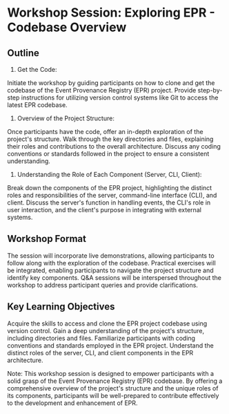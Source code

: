# Workshop Session: Exploring EPR - Codebase Overview

## Outline

1. Get the Code:

Initiate the workshop by guiding participants on how to clone and get the
codebase of the Event Provenance Registry (EPR) project. Provide step-by-step
instructions for utilizing version control systems like Git to access the latest
EPR codebase.

1. Overview of the Project Structure:

Once participants have the code, offer an in-depth exploration of the project's
structure. Walk through the key directories and files, explaining their roles
and contributions to the overall architecture. Discuss any coding conventions or
standards followed in the project to ensure a consistent understanding.

1. Understanding the Role of Each Component (Server, CLI, Client):

Break down the components of the EPR project, highlighting the distinct roles
and responsibilities of the server, command-line interface (CLI), and client.
Discuss the server's function in handling events, the CLI's role in user
interaction, and the client's purpose in integrating with external systems.

## Workshop Format

The session will incorporate live demonstrations, allowing participants to
follow along with the exploration of the codebase. Practical exercises will be
integrated, enabling participants to navigate the project structure and identify
key components. Q&A sessions will be interspersed throughout the workshop to
address participant queries and provide clarifications.

## Key Learning Objectives

Acquire the skills to access and clone the EPR project codebase using version
control. Gain a deep understanding of the project's structure, including
directories and files. Familiarize participants with coding conventions and
standards employed in the EPR project. Understand the distinct roles of the
server, CLI, and client components in the EPR architecture.

Note: This workshop session is designed to empower participants with a solid
grasp of the Event Provenance Registry (EPR) codebase. By offering a
comprehensive overview of the project's structure and the unique roles of its
components, participants will be well-prepared to contribute effectively to the
development and enhancement of EPR.
